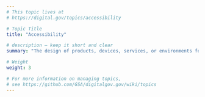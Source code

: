 ```yaml
---
# This topic lives at
# https://digital.gov/topics/accessibility

# Topic Title
title: "Accessibility"

# description — keep it short and clear
summary: "The design of products, devices, services, or environments for people with disabilities."

# Weight
weight: 3

# For more information on managing topics,
# see https://github.com/GSA/digitalgov.gov/wiki/topics
---
```

